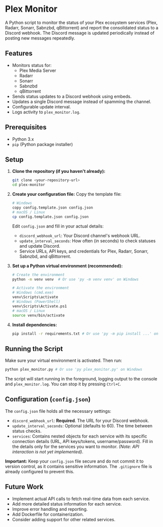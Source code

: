 # Plex Monitor

A Python script to monitor the status of your Plex ecosystem services (Plex, Radarr, Sonarr, Sabnzbd, qBittorrent) and report the consolidated status to a Discord webhook. The Discord message is updated periodically instead of posting new messages repeatedly.

## Features

*   Monitors status for:
    *   Plex Media Server
    *   Radarr
    *   Sonarr
    *   Sabnzbd
    *   qBittorrent
*   Sends status updates to a Discord webhook using embeds.
*   Updates a single Discord message instead of spamming the channel.
*   Configurable update interval.
*   Logs activity to `plex_monitor.log`.

## Prerequisites

*   Python 3.x
*   `pip` (Python package installer)

## Setup

1.  **Clone the repository (if you haven't already):**
    ```bash
    git clone <your-repository-url>
    cd plex-monitor
    ```

2.  **Create your configuration file:**
    Copy the template file:
    ```bash
    # Windows
    copy config.template.json config.json
    # macOS / Linux
    cp config.template.json config.json
    ```
    Edit `config.json` and fill in your actual details:
    *   `discord_webhook_url`: Your Discord channel's webhook URL.
    *   `update_interval_seconds`: How often (in seconds) to check statuses and update Discord.
    *   Service URLs, API keys, and credentials for Plex, Radarr, Sonarr, Sabnzbd, and qBittorrent.

3.  **Set up a Python virtual environment (recommended):**
    ```bash
    # Create the environment
    python -m venv venv  # Or use 'py -m venv venv' on Windows

    # Activate the environment
    # Windows (cmd.exe)
    venv\Scripts\activate
    # Windows (PowerShell)
    venv\Scripts\Activate.ps1
    # macOS / Linux
    source venv/bin/activate
    ```

4.  **Install dependencies:**
    ```bash
    pip install -r requirements.txt # Or use 'py -m pip install ...' on Windows
    ```

## Running the Script

Make sure your virtual environment is activated. Then run:

```bash
python plex_monitor.py # Or use 'py plex_monitor.py' on Windows
```

The script will start running in the foreground, logging output to the console and `plex_monitor.log`. You can stop it by pressing `Ctrl+C`.

## Configuration (`config.json`)

The `config.json` file holds all the necessary settings:

*   `discord_webhook_url`: **Required**. The URL for your Discord webhook.
*   `update_interval_seconds`: Optional (defaults to 60). The time between status checks.
*   `services`: Contains nested objects for each service with its specific connection details (URL, API keys/tokens, username/password). Fill in the details only for the services you want to monitor. *(Note: API interaction is not yet implemented)*.

**Important:** Keep your `config.json` file secure and do not commit it to version control, as it contains sensitive information. The `.gitignore` file is already configured to prevent this.

## Future Work

*   Implement actual API calls to fetch real-time data from each service.
*   Add more detailed status information for each service.
*   Improve error handling and reporting.
*   Add Dockerfile for containerization.
*   Consider adding support for other related services.